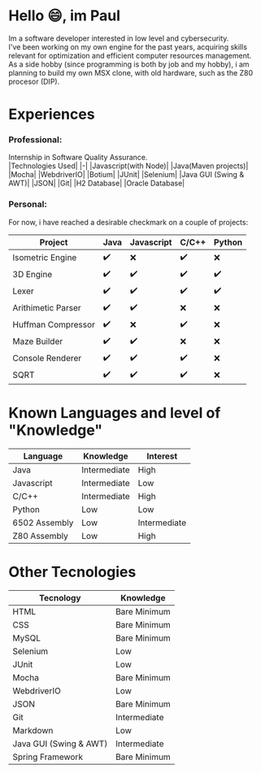 # Hello 😄, im Paul
Im a software developer interested in low level and cybersecurity.<br>
I've been working on my own engine for the past years, acquiring skills relevant for optimization and efficient computer resources management.<br>
As a side hobby (since programming is both by job and my hobby), i am planning to build my own MSX clone, with old hardware, such as the Z80 procesor (DIP).

# Experiences

### Professional:
Internship in Software Quality Assurance.<br>
|Technologies Used|
|-|
|Javascript(with Node)|
|Java(Maven projects)|
|Mocha|
|WebdriverIO|
|Botium|
|JUnit|
|Selenium|
|Java GUI (Swing & AWT)|
|JSON|
|Git|
|H2 Database|
|Oracle Database|

### Personal:
For now, i have reached a desirable checkmark on a couple of projects:

|Project|Java|Javascript|C/C++|Python|
|-------|-|-|-|-|
|Isometric Engine|✔️|❌|✔️|❌|
|3D Engine|✔️|✔️|✔️|✔️|
|Lexer|✔️|✔️|✔️|✔️|
|Arithimetic Parser|✔️|✔️|❌|❌|
|Huffman Compressor|✔️|❌|✔️|❌|
|Maze Builder|✔️|✔️|❌|❌|
|Console Renderer|✔️|✔️|✔️|❌|
|SQRT|✔️|✔️|✔️|❌|

# Known Languages and level of "Knowledge"
|Language|Knowledge|Interest|
|-|-|-|
|Java|Intermediate|High|
|Javascript|Intermediate|Low|
|C/C++|Intermediate|High|
|Python|Low|Low|
|6502 Assembly|Low|Intermediate|
|Z80 Assembly|Low|High|

# Other Tecnologies
|Tecnology|Knowledge|
|-|-|
|HTML|Bare Minimum|
|CSS|Bare Minimum|
|MySQL|Bare Minimum|
|Selenium|Low|
|JUnit|Low|
|Mocha|Bare Minimum|
|WebdriverIO|Low|
|JSON|Bare Minimum|
|Git|Intermediate|
|Markdown|Low|
|Java GUI (Swing & AWT)|Intermediate|
|Spring Framework|Bare Minimum|

<!--
**PaulOthar/PaulOthar** is a ✨ _special_ ✨ repository because its `README.md` (this file) appears on your GitHub profile.

Here are some ideas to get you started:

- 🔭 I’m currently working on ...
- 🌱 I’m currently learning ...
- 👯 I’m looking to collaborate on ...
- 🤔 I’m looking for help with ...
- 💬 Ask me about ...
- 📫 How to reach me: ...
- 😄 Pronouns: ...
- ⚡ Fun fact: ...
-->
